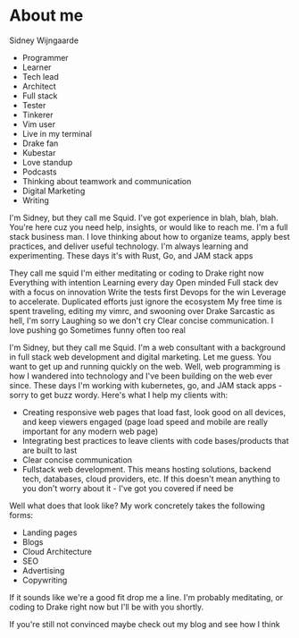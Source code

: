 # About me

Sidney Wijngaarde
- Programmer
- Learner
- Tech lead
- Architect
- Full stack
- Tester
- Tinkerer
- Vim user
- Live in my terminal
- Drake fan
- Kubestar
- Love standup
- Podcasts
- Thinking about teamwork and communication
- Digital Marketing
- Writing

I'm Sidney, but they call me Squid. I've got experience in blah, blah, blah.
You're here cuz you need help, insights, or would like to reach me. I'm a full
stack business man. I love thinking about how to organize teams, apply best
practices, and deliver useful technology. I'm always learning and
experimenting. These days it's with Rust, Go, and JAM stack apps

They call me squid
I'm either meditating or coding to Drake right now
Everything with intention
Learning every day
Open minded
Full stack dev with a focus on innovation
Write the tests first
Devops for the win
Leverage to accelerate. Duplicated efforts just ignore the ecosystem
My free time is spent traveling, editing my vimrc, and swooning over Drake
Sarcastic as hell, I'm sorry
Laughing so we don't cry
Clear concise communication.
I love pushing go
Sometimes funny often too real

I'm Sidney, but they call me Squid. I'm a web consultant with a background in
full stack web development and digital marketing. Let me guess. You want to get
up and running quickly on the web. Well, web programming is how I wandered into
technology and I've been building on the web ever since. These days I'm working
with kubernetes, go, and JAM stack apps - sorry to get buzz wordy. Here's what
I help my clients with:
- Creating responsive web pages that load fast, look good on all devices, and
  keep viewers engaged (page load speed and mobile are really important for any
	modern web page)
- Integrating best practices to leave clients with code bases/products that are built to last
- Clear concise communication
- Fullstack web development. This means hosting solutions, backend tech,
  databases, cloud providers, etc. If this doesn't mean anything to you
	don't worry about it - I've got you covered if need be

Well what does that look like? My work concretely takes the following forms:
- Landing pages
- Blogs
- Cloud Architecture
- SEO
- Advertising
- Copywriting

If it sounds like we're a good fit drop me a line. I'm probably meditating, or
coding to Drake right now but I'll be with you shortly.

If you're still not convinced maybe check out my blog and see how I think

